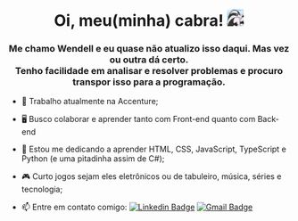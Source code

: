<h1 align="center"> Oi, meu(minha) cabra! <img width="30px" height="30px" src="https://github.com/tourianr/arquivo-api-upload/blob/master/9fudkPrt_400x400.jpg"> </h1>  
<h3 align="center">Me chamo Wendell e eu quase não atualizo isso daqui. Mas vez ou outra dá certo.<br>
Tenho facilidade em analisar e resolver problemas e procuro transpor isso para a programação. </h3>
  
- 🔭 Trabalho atualmente na Accenture;

- 🖥️ Busco colaborar e aprender tanto com Front-end quanto com Back-end

- 🌱 Estou me dedicando a aprender HTML, CSS, JavaScript, TypeScript e Python (e uma pitadinha assim de C#);

- 🎮 Curto jogos sejam eles eletrônicos ou de tabuleiro, música, séries e tecnologia;

- 📫 Entre em contato comigo: [![Linkedin Badge](https://img.shields.io/badge/-Wendell_Regis-blue?style=flat&logo=Linkedin&logoColor=white&link=https://www.linkedin.com/in/tourian/)](https://www.linkedin.com/in/tourian/)
[![Gmail Badge](https://img.shields.io/badge/-r.wendell.regis@gmail.com-c14438?style=flat&logo=Gmail&logoColor=white&link=mailto:r.wendell.regis@gmail.com)](mailto:r.wendell.regis@gmail.com)
